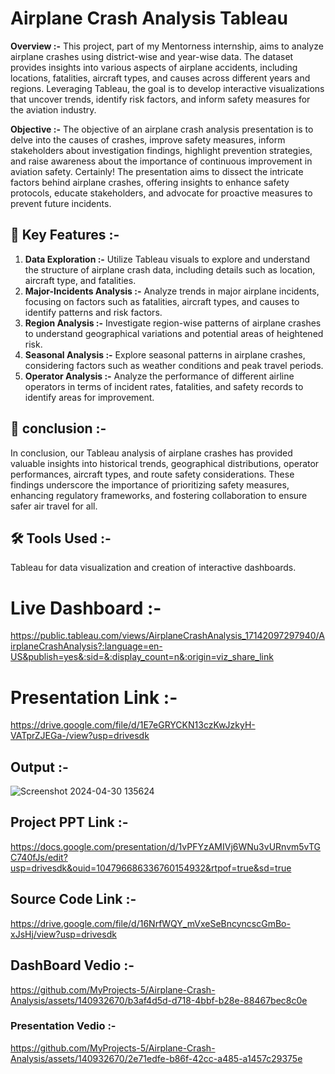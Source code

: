 # Airplane Crash Analysis Tableau 

**Overview :-**
This project, part of my Mentorness internship, aims to analyze airplane crashes using district-wise and year-wise data. The dataset provides insights into various aspects of airplane accidents, including locations, fatalities, aircraft types, and causes across different years and regions. Leveraging Tableau, the goal is to develop interactive visualizations that uncover trends, identify risk factors, and inform safety measures for the aviation industry.

**Objective :-**
The objective of an airplane crash analysis presentation is to delve into the causes of crashes, improve safety measures, inform stakeholders about investigation findings, highlight prevention strategies, and raise awareness about the importance of continuous improvement in aviation safety.
Certainly! The presentation aims to dissect the intricate factors behind airplane crashes, offering insights to enhance safety protocols, educate stakeholders, and advocate for proactive measures to prevent future incidents.


## 📌 Key Features :-
1. **Data Exploration :-** Utilize Tableau visuals to explore and understand the structure of airplane crash data, including details such as location, aircraft type, and fatalities.
2. **Major-Incidents Analysis :-** Analyze trends in major airplane incidents, focusing on factors such as fatalities, aircraft types, and causes to identify patterns and risk factors.
3. **Region Analysis :-** Investigate region-wise patterns of airplane crashes to understand geographical variations and potential areas of heightened risk.
4. **Seasonal Analysis :-** Explore seasonal patterns in airplane crashes, considering factors such as weather conditions and peak travel periods.
5. **Operator Analysis :-** Analyze the performance of different airline operators in terms of incident rates, fatalities, and safety records to identify areas for improvement.

## 📌 conclusion :-
In conclusion, our Tableau analysis of airplane crashes has provided valuable insights into historical trends, geographical distributions, operator performances, aircraft types, and route safety considerations. These findings underscore the importance of prioritizing safety measures, enhancing regulatory frameworks, and fostering collaboration to ensure safer air travel for all.

## 🛠️ Tools Used :-
Tableau for data visualization and creation of interactive dashboards.

# Live Dashboard :-
https://public.tableau.com/views/AirplaneCrashAnalysis_17142097297940/AirplaneCrashAnalysis?:language=en-US&publish=yes&:sid=&:display_count=n&:origin=viz_share_link

# Presentation Link :-
https://drive.google.com/file/d/1E7eGRYCKN13czKwJzkyH-VATprZJEGa-/view?usp=drivesdk

## Output :-
![Screenshot 2024-04-30 135624](https://github.com/MyProjects-5/Airplane-Crash-Analysis/assets/140932670/ac5bd685-5d6b-430a-b4fc-4067c67fa1e3)

## Project PPT Link :-
https://docs.google.com/presentation/d/1vPFYzAMIVj6WNu3vURnvm5vTGC740fJs/edit?usp=drivesdk&ouid=104796686336760154932&rtpof=true&sd=true 

## Source Code Link :-
https://drive.google.com/file/d/16NrfWQY_mVxeSeBncyncscGmBo-xJsHj/view?usp=drivesdk

## DashBoard Vedio :-
https://github.com/MyProjects-5/Airplane-Crash-Analysis/assets/140932670/b3af4d5d-d718-4bbf-b28e-88467bec8c0e

### Presentation Vedio :-
https://github.com/MyProjects-5/Airplane-Crash-Analysis/assets/140932670/2e71edfe-b86f-42cc-a485-a1457c29375e



